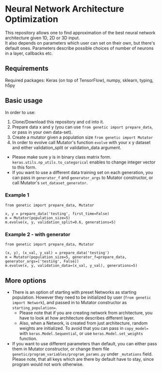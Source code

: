 # Neural Network Architecture Optimization
This repository allows one to find approximation of the 
best neural network architecture given 1D, 2D or 3D input. <br>
It also depends on parameters which user can set on their own, but there's default ones.
Parameters describe possible choices of number of neurons in a layer, callbacks etc.

## Requirements
Required packages: Keras (on top of TensorFlow), numpy, sklearn, typing, h5py

## Basic usage
In order to use: 
1. Clone/Download this repository and cd into it.
1. Prepare data x and y 
(you can use `from genetic import prepare_data`, or pass in your own data-set).
1. Create a mutator given a population size `from genetic import Mutator`
1. In order to evolve call Mutator's function `evolve` with your x y dataset 
and either validation_split or validation_data argument.
* Please make sure y is in binary class matrix form. `keras.utils.np_utils.to_categorical`
enables to change integer vector to this form.
* If you want to use a different data training set on each generation, you can pass in
`generator_f` and `generator_args` to Mutator constructor, or call Mutator's `set_dataset_generator`.
### Example 1

```
from genetic import prepare_data, Mutator

x, y = prepare_data('testing', first_time=False)
m = Mutator(population_size=5)
m.evolve(x, y, validation_split=0.6, generations=5)
```

### Example 2 - with generator
```
from genetic import prepare_data, Mutator

(x, y), (x_val, y_val) = prepare_data('testing')
m = Mutator(population_size=5, generator_f=prepare_data, generator_args=['testing', False])
m.evolve(x, y, validation_data=(x_val, y_val), generations=5)
```
## More options
* There is an option of starting with preset Networks as starting population.
However they need to be initialized by user (`from genetic import Network`), 
and passed in to Mutator constructor as `starting_population=`.
    * Please note that if you are creating network from architecture,
    you have to look at how architecture describes different layer.
    * Also, when a Network, is created from just architecture, random weights are initialized.
    To avoid that you can pass in `copy_model=` with `keras.Model.Sequential`, or use 
    `keras.Model.set_weights` function.
* If you want to use different parameters than default, you can either pass them in Mutator
constructor, or change them file `genetic/program_variables/program_params.py` under `_mutations`
field. Please note, that all keys which are there by default have to stay, since program would not work otherwise.
